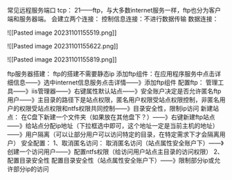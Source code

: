常见远程服务端口
tcp：
	21——ftp，与大多数internet服务一样，ftp也分为客户端和服务器端。
	会建立两个连接：
		控制信息连接：不进行数据传输
		数据连接：
		
![[Pasted image 20231101155519.png]]

![[Pasted image 20231101155622.png]]

![[Pasted image 20231101155819.png]]

ftp服务器搭建：
ftp的搭建不需要静态ip
添加ftp组件：在应用程序服务中点击详细信息——》选中internet信息服务点击详情——》添加ftp组件
配置ftp：
管理工具——》iis管理器——》右键属性默认站点——》安全账户决定是否允许匿名ftp用户——》主目录的路径下是站点权限，匿名用户权限受站点权限控制，非匿名用户的权限受站点权限和ntfs权限共同控制——》目录安全性，限制ip访问
新建站点：
在C盘下新建一个文件夹（如果放在其他盘下？）——》右键新建ftp站点——》给站点分配ip地址（下拉框选中即可，这个地址一定是当前主机的地址）——》用户隔离（可以让部分用户可以访问特定的目录，在特定需求下才会隔离用户）
安全配置：
1、取消匿名访问：
取消匿名访问（站点属性安全账户下）——》创建一个访问用户——》配置ntfs权限（给访问用户站点主目录的访问权限）
2、配置目录安全性
配置目录安全性（站点属性安全账户下）——》限制部分ip或允许部分ip的访问